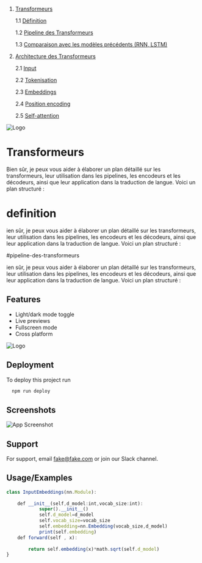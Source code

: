 


1. [Transformeurs](#Transformeurs)

    1.1 [Définition](#définition)

    1.2 [Pipeline des Transformeurs](#pipeline-des-transformeurs)

    1.3 [Comparaison avec les modèles précédents (RNN, LSTM)](#comparaison-avec-les-modèles-précédents-rnn-lstm)

2. [Architecture des Transformeurs](#architecture-des-transformeurs)

    2.1 [Input](#input)

    2.2 [Tokenisation](#tokenisation)

    2.3 [Embeddings](#embeddings)

    2.4 [Position encoding](#position-encoding)

    2.5 [Self-attention](#self-attention)

![Logo](https://www.researchgate.net/publication/323904682/figure/fig1/AS:606458626465792@1521602412057/The-Transformer-model-architecture.png)
# Transformeurs

Bien sûr, je peux vous aider à élaborer un plan détaillé sur les transformeurs, leur utilisation dans les pipelines, les encodeurs et les décodeurs, ainsi que leur application dans la traduction de langue. Voici un plan structuré :

# definition

ien sûr, je peux vous aider à élaborer un plan détaillé sur les transformeurs, leur utilisation dans les pipelines, les encodeurs et les décodeurs, ainsi que leur application dans la traduction de langue. Voici un plan structuré :

#pipeline-des-transformeurs

ien sûr, je peux vous aider à élaborer un plan détaillé sur les transformeurs, leur utilisation dans les pipelines, les encodeurs et les décodeurs, ainsi que leur application dans la traduction de langue. Voici un plan structuré :



## Features

- Light/dark mode toggle
- Live previews
- Fullscreen mode
- Cross platform


![Logo](https://www.researchgate.net/publication/323904682/figure/fig1/AS:606458626465792@1521602412057/The-Transformer-model-architecture.png)


## Deployment

To deploy this project run

```bash
  npm run deploy
```


## Screenshots

![App Screenshot](https://via.placeholder.com/468x300?text=App+Screenshot+Here)


## Support

For support, email fake@fake.com or join our Slack channel.


## Usage/Examples

```javascript
class InputEmbeddings(nn.Module):
    
    def __init__(self,d_model:int,vocab_size:int):
            super().__init__()
            self.d_model=d_model
            self.vocab_size=vocab_size
            self.embedding=nn.Embedding(vocab_size,d_model)
            print(self.embedding)
    def forward(self , x):
        
        return self.embedding(x)*math.sqrt(self.d_model)
}
```



